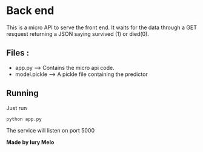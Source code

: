 # Back end

This is a micro API to serve the front end. It waits for the data through a GET resquest returning a JSON saying survived (1) or died(0).

## Files :
  * app.py --> Contains the micro api code. 
  * model.pickle --> A pickle file containing the predictor 

## Running
Just run
```sh
python app.py
```
The service will listen on port 5000


**Made by Iury Melo**
